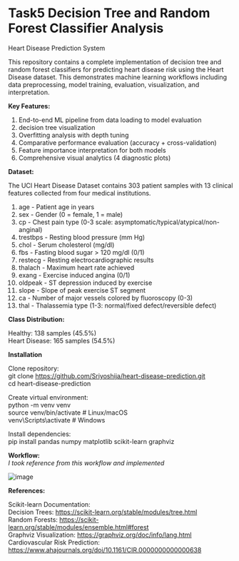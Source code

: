 # Task5 Decision Tree and Random Forest Classifier Analysis                                                                                                                            

Heart Disease Prediction System                                                                                                                                         

This repository contains a complete implementation of decision tree and random forest classifiers for predicting heart disease risk using the Heart Disease dataset. This demonstrates machine learning workflows including data preprocessing, model training, evaluation, visualization, and interpretation.                                                    

**Key Features:**

1. End-to-end ML pipeline from data loading to model evaluation
2. decision tree visualization
3. Overfitting analysis with depth tuning
4. Comparative performance evaluation (accuracy + cross-validation)
5. Feature importance interpretation for both models
6. Comprehensive visual analytics (4 diagnostic plots)                                                                                                                  

                      
**Dataset:**                                                                                                                                                         

The UCI Heart Disease Dataset contains 303 patient samples with 13 clinical features collected from four medical institutions.

1. age - Patient age in years
2. sex - Gender (0 = female, 1 = male)
3. cp - Chest pain type (0-3 scale: asymptomatic/typical/atypical/non-anginal)
4. trestbps - Resting blood pressure (mm Hg)
5. chol - Serum cholesterol (mg/dl)
6. fbs - Fasting blood sugar > 120 mg/dl (0/1)
7. restecg - Resting electrocardiographic results
8. thalach - Maximum heart rate achieved
9. exang - Exercise induced angina (0/1)
10. oldpeak - ST depression induced by exercise
11. slope - Slope of peak exercise ST segment
12. ca - Number of major vessels colored by fluoroscopy (0-3)
13. thal - Thalassemia type (1-3: normal/fixed defect/reversible defect)                                                                                                    

**Class Distribution:**

Healthy: 138 samples (45.5%)                                                                                                                                         
Heart Disease: 165 samples (54.5%)                                                                                                                                   

**Installation**

Clone repository:                                                                                                                                                     
git clone https://github.com/Sriyoshija/heart-disease-prediction.git                                                                                                     
cd heart-disease-prediction                                                                                                                                            

Create virtual environment:                                                                                                                                          
python -m venv venv                                                                                                                                                  
source venv/bin/activate  # Linux/macOS                                                                                                                                       
venv\Scripts\activate    # Windows                                                                                                                                   

Install dependencies:                                                                                                                                                        
pip install pandas numpy matplotlib scikit-learn graphviz                                                                                                              

**Workflow:**                                                                                                                                                        
*I took reference from this workflow and implemented*                                                                                                                 

![image](https://github.com/user-attachments/assets/70e50aba-550c-4325-9207-5279667d1475)
                                                                                                                                                                                                      
                                                                                                                                                              
**References:**                                                                                                                                                      

   Scikit-learn Documentation:                                                                                                                                       
Decision Trees: https://scikit-learn.org/stable/modules/tree.html                                                                                                         
Random Forests: https://scikit-learn.org/stable/modules/ensemble.html#forest                                                                                           
Graphviz Visualization: https://graphviz.org/doc/info/lang.html                                                                                                       
Cardiovascular Risk Prediction: https://www.ahajournals.org/doi/10.1161/CIR.0000000000000638



